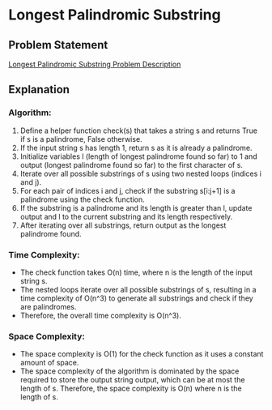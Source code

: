 # Longest Palindromic Substring

## Problem Statement
[Longest Palindromic Substring Problem Description](https://leetcode.com/problems/longest-palindromic-substring/description/)

## Explanation

### Algorithm:
1. Define a helper function check(s) that takes a string s and returns True if s is a palindrome, False otherwise.
2. If the input string s has length 1, return s as it is already a palindrome.
3. Initialize variables l (length of longest palindrome found so far) to 1 and output (longest palindrome found so far) to the first character of s.
4. Iterate over all possible substrings of s using two nested loops (indices i and j).
5. For each pair of indices i and j, check if the substring s[i:j+1] is a palindrome using the check function.
6. If the substring is a palindrome and its length is greater than l, update output and l to the current substring and its length respectively.
7. After iterating over all substrings, return output as the longest palindrome found.

### Time Complexity:
- The check function takes O(n) time, where n is the length of the input string s.
- The nested loops iterate over all possible substrings of s, resulting in a time complexity of O(n^3) to generate all substrings and check if they are palindromes.
- Therefore, the overall time complexity is O(n^3).

### Space Complexity:
- The space complexity is O(1) for the check function as it uses a constant amount of space.
- The space complexity of the algorithm is dominated by the space required to store the output string output, which can be at most the length of s. Therefore, the space complexity is O(n) where n is the length of s.
